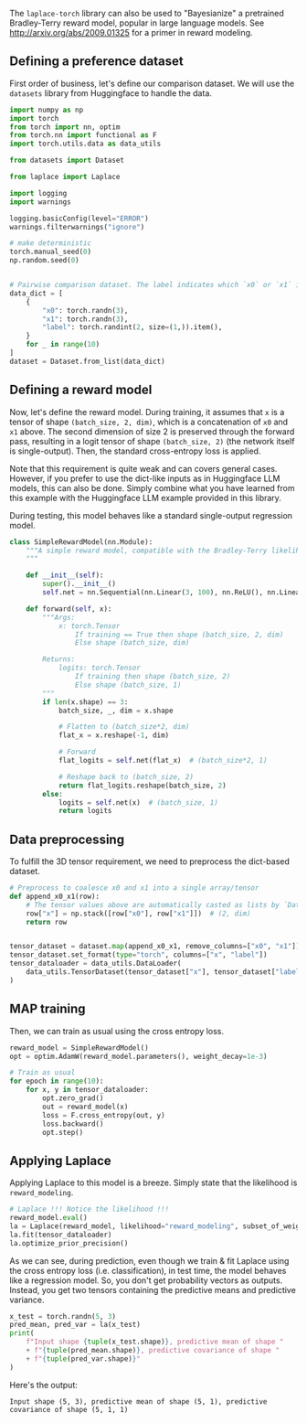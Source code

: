 The `laplace-torch` library can also be used to "Bayesianize" a pretrained Bradley-Terry
reward model, popular in large language models. See <http://arxiv.org/abs/2009.01325>
for a primer in reward modeling.

## Defining a preference dataset

First order of business, let's define our comparison dataset. We will use the `datasets`
library from Huggingface to handle the data.

```python
import numpy as np
import torch
from torch import nn, optim
from torch.nn import functional as F
import torch.utils.data as data_utils

from datasets import Dataset

from laplace import Laplace

import logging
import warnings

logging.basicConfig(level="ERROR")
warnings.filterwarnings("ignore")

# make deterministic
torch.manual_seed(0)
np.random.seed(0)


# Pairwise comparison dataset. The label indicates which `x0` or `x1` is preferred.
data_dict = [
    {
        "x0": torch.randn(3),
        "x1": torch.randn(3),
        "label": torch.randint(2, size=(1,)).item(),
    }
    for _ in range(10)
]
dataset = Dataset.from_list(data_dict)
```

## Defining a reward model

Now, let's define the reward model. During training, it assumes that `x` is a tensor
of shape `(batch_size, 2, dim)`, which is a concatenation of `x0` and `x1` above.
The second dimension of size 2 is preserved through the forward pass, resulting in
a logit tensor of shape `(batch_size, 2)` (the network itself is single-output).
Then, the standard cross-entropy loss is applied.

Note that this requirement is quite weak and can covers general cases. However, if you
prefer to use the dict-like inputs as in Huggingface LLM models, this can also be done.
Simply combine what you have learned from this example with the Huggingface LLM example
provided in this library.

During testing, this model behaves like a standard single-output regression
model.

```python
class SimpleRewardModel(nn.Module):
    """A simple reward model, compatible with the Bradley-Terry likelihood.
    """

    def __init__(self):
        super().__init__()
        self.net = nn.Sequential(nn.Linear(3, 100), nn.ReLU(), nn.Linear(100, 1))

    def forward(self, x):
        """Args:
            x: torch.Tensor
                If training == True then shape (batch_size, 2, dim)
                Else shape (batch_size, dim)

        Returns:
            logits: torch.Tensor
                If training then shape (batch_size, 2)
                Else shape (batch_size, 1)
        """
        if len(x.shape) == 3:
            batch_size, _, dim = x.shape

            # Flatten to (batch_size*2, dim)
            flat_x = x.reshape(-1, dim)

            # Forward
            flat_logits = self.net(flat_x)  # (batch_size*2, 1)

            # Reshape back to (batch_size, 2)
            return flat_logits.reshape(batch_size, 2)
        else:
            logits = self.net(x)  # (batch_size, 1)
            return logits
```

## Data preprocessing

To fulfill the 3D tensor requirement, we need to preprocess the dict-based dataset.

```python
# Preprocess to coalesce x0 and x1 into a single array/tensor
def append_x0_x1(row):
    # The tensor values above are automatically casted as lists by `Dataset`
    row["x"] = np.stack([row["x0"], row["x1"]])  # (2, dim)
    return row


tensor_dataset = dataset.map(append_x0_x1, remove_columns=["x0", "x1"])
tensor_dataset.set_format(type="torch", columns=["x", "label"])
tensor_dataloader = data_utils.DataLoader(
    data_utils.TensorDataset(tensor_dataset["x"], tensor_dataset["label"]), batch_size=3
)
```

## MAP training

Then, we can train as usual using the cross entropy loss.

```python
reward_model = SimpleRewardModel()
opt = optim.AdamW(reward_model.parameters(), weight_decay=1e-3)

# Train as usual
for epoch in range(10):
    for x, y in tensor_dataloader:
        opt.zero_grad()
        out = reward_model(x)
        loss = F.cross_entropy(out, y)
        loss.backward()
        opt.step()
```

## Applying Laplace

Applying Laplace to this model is a breeze. Simply state that the likelihood is `reward_modeling`.

```python
# Laplace !!! Notice the likelihood !!!
reward_model.eval()
la = Laplace(reward_model, likelihood="reward_modeling", subset_of_weights="all")
la.fit(tensor_dataloader)
la.optimize_prior_precision()
```

As we can see, during prediction, even though we train & fit Laplace using the cross entropy
loss (i.e. classification), in test time, the model behaves like a regression model.
So, you don't get probability vectors as outputs. Instead, you get two tensors
containing the predictive means and predictive variance.

```python
x_test = torch.randn(5, 3)
pred_mean, pred_var = la(x_test)
print(
    f"Input shape {tuple(x_test.shape)}, predictive mean of shape "
    + f"{tuple(pred_mean.shape)}, predictive covariance of shape "
    + f"{tuple(pred_var.shape)}"
)
```

Here's the output:

```
Input shape (5, 3), predictive mean of shape (5, 1), predictive covariance of shape (5, 1, 1)
```
